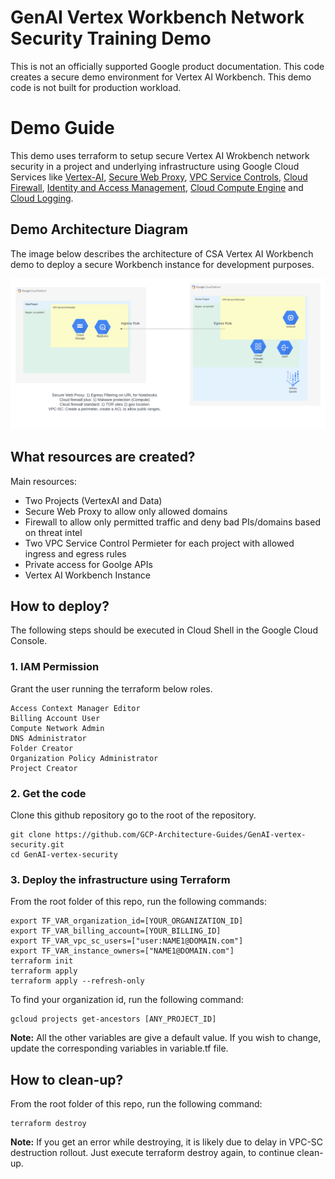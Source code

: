 # GenAI Vertex Workbench Network Security Training Demo


This is not an officially supported Google product documentation.
This code creates a secure demo environment for Vertex AI Workbench. This demo code is not built for production workload. 


# Demo Guide
This demo uses terraform to setup secure Vertex AI Wrokbench network security in a project and underlying infrastructure using Google Cloud Services like  [Vertex-AI](https://cloud.google.com/vertex-ai), [Secure Web Proxy](https://cloud.google.com/secure-web-proxy), [VPC Service Controls](https://cloud.google.com/vpc-service-controls), [Cloud Firewall](https://cloud.google.com/firewall), [Identity and Access Management](https://cloud.google.com/iam), [Cloud Compute Engine](https://cloud.google.com/compute) and [Cloud Logging](https://cloud.google.com/logging).


## Demo Architecture Diagram
The image below describes the architecture of CSA Vertex AI Workbench demo to deploy a secure Workbench instance for development purposes.

![Architecture Diagram](./architecture.png)



## What resources are created?
Main resources:
- Two Projects (VertexAI and Data)
- Secure Web Proxy to allow only allowed domains
- Firewall to allow only permitted traffic and deny bad PIs/domains based on threat intel
- Two VPC Service Control Permieter for each project with allowed ingress and egress rules
- Private access for Goolge APIs
- Vertex AI Workbench Instance




## How to deploy?
The following steps should be executed in Cloud Shell in the Google Cloud Console. 


### 1. IAM Permission 
Grant the user running the terraform below roles.
``` 
Access Context Manager Editor
Billing Account User
Compute Network Admin
DNS Administrator
Folder Creator
Organization Policy Administrator
Project Creator
```


### 2. Get the code
Clone this github repository go to the root of the repository.

``` 
git clone https://github.com/GCP-Architecture-Guides/GenAI-vertex-security.git
cd GenAI-vertex-security
```

### 3. Deploy the infrastructure using Terraform


From the root folder of this repo, run the following commands:

```
export TF_VAR_organization_id=[YOUR_ORGANIZATION_ID]
export TF_VAR_billing_account=[YOUR_BILLING_ID]
export TF_VAR_vpc_sc_users=["user:NAME1@DOMAIN.com"]
export TF_VAR_instance_owners=["NAME1@DOMAIN.com"]
terraform init
terraform apply
terraform apply --refresh-only
```

To find your organization id, run the following command: 
```
gcloud projects get-ancestors [ANY_PROJECT_ID]
```


**Note:** All the other variables are give a default value. If you wish to change, update the corresponding variables in variable.tf file.



## How to clean-up?

From the root folder of this repo, run the following command:
```
terraform destroy
```
**Note:** If you get an error while destroying, it is likely due to delay in VPC-SC destruction rollout. Just execute terraform destroy again, to continue clean-up.
